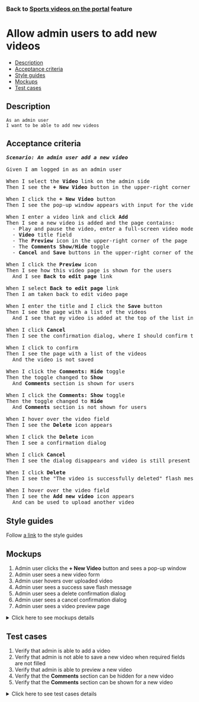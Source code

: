 ### Back to [Sports videos on the portal](../../README.md) feature

# Allow admin users to add new videos

- [Description](#description)
- [Acceptance criteria](#acceptance-criteria)
- [Style guides](#style-guides)
- [Mockups](#mockups)
- [Test cases](#test-cases)

## Description

    As an admin user
    I want to be able to add new videos

## Acceptance criteria

<pre>
<b><i>Scenario: An admin user add a new video</i></b>

Given I am logged in as an admin user

When I select the <b>Video</b> link on the admin side 
Then I see the <b>+ New Video</b> button in the upper-right corner of the page

When I click the <b>+ New Video</b> button
Then I see the pop-up window appears with input for the video link, input to upload video, the <b>Cancel</b> and <b>Add</b> buttons

When I enter a video link and click <b>Add</b>
Then I see a new video is added and the page contains:
  - Play and pause the video, enter a full-screen video mode, configure video volume and video settings
  - <b>Video</b> title field
  - The <b>Preview</b> icon in the upper-right corner of the page
  - The <b>Comments Show/Hide</b> toggle
  - <b>Cancel</b> and <b>Save</b> buttons in the upper-right corner of the page (the <b>Save</b> button is disabled till required fields are not filled in)

When I click the <b>Preview</b> icon
Then I see how this video page is shown for the users
  And I see <b>Back to edit page</b> link

When I select <b>Back to edit page</b> link
Then I am taken back to edit video page

When I enter the title and I click the <b>Save</b> button
Then I see the page with a list of the videos
  And I see that my video is added at the top of the list in <b>Unpublished</b> state

When I click <b>Cancel</b>
Then I see the confirmation dialog, where I should confirm that I want to leave the form without saving changes

When I click to confirm
Then I see the page with a list of the videos
  And the video is not saved

When I click the <b>Comments: Hide</b> toggle
Then the toggle changed to <b>Show</b>
  And <b>Comments</b> section is shown for users

When I click the <b>Comments: Show</b> toggle
Then the toggle changed to <b>Hide</b>
  And <b>Comments</b> section is not shown for users

When I hover over the video field
Then I see the <b>Delete</b> icon appears

When I click the <b>Delete</b> icon
Then I see a confirmation dialog

When I click <b>Cancel</b>
Then I see the dialog disappears and video is still present

When I click <b>Delete</b>
Then I see the "The video is successfully deleted" flash message

When I hover over the video field
Then I see the <b>Add new video</b> icon appears
  And can be used to upload another video
</pre>

## Style guides

Follow [a link](https://www.figma.com/proto/0zkkf5WC77OSpvyD6YXpFE/Style-guides?page-id=0%3A1&node-id=19%3A5368&viewport=266%2C48%2C0.54&scaling=min-zoom&starting-point-node-id=19%3A5368) to the style guides

## Mockups

1. Admin user clicks the <b>+ New Video</b> button and sees a pop-up window
2. Admin user sees a new video form
3. Admin user hovers over uploaded video
4. Admin user sees a success save flash message
5. Admin user sees a delete confirmation dialog
6. Admin user sees a cancel confirmation dialog
7. Admin user sees a video preview page

<details>
  <summary>Click here to see mockups details</summary>

**1. Admin user clicks the + New Video button and sees a pop-up window:**

![Admin user clicks the + New Video button and sees a pop-up window](/sports_hub_portal/desktop_application_features/video_page/images/new_video_popup.png)

**2. Admin user sees a new video form:**

![Admin user sees a new video form](/sports_hub_portal/desktop_application_features/video_page/images/video_form.png)

**3. Admin user hovers over uploaded video:**

![Admin user hovers over uploaded video](/sports_hub_portal/desktop_application_features/video_page/images/hover_over_video.png)

**4. Admin user sees a success save flash message:**

![Admin user sees a success save flash message](/sports_hub_portal/desktop_application_features/video_page/images/success_save_message.png)

**5. Admin user sees a delete confirmation dialog:**

![Admin user sees a delete confirmation dialog](/sports_hub_portal/desktop_application_features/video_page/images/delete_confirmation.png)

**6. Admin user sees a cancel confirmation dialog:**

![Admin user sees a cancel confirmation dialog](/sports_hub_portal/desktop_application_features/video_page/images/cancel_confirmation.png)

**7. Admin user sees a video preview page:**

![Admin user sees a video preview page](/sports_hub_portal/desktop_application_features/video_page/images/video_preview.png)

</details>

## Test cases

1. Verify that admin is able to add a video
2. Verify that admin is not able to save a new video when required fields are not filled
3. Verify that admin is able to preview a new video
4. Verify that the <b>Comments</b> section can be hidden for a new video
5. Verify that the <b>Comments</b> section can be shown for a new video

<details>
  <summary>Click here to see test cases details</summary>

### **#1. Verify that admin is able to add a video**

|Preconditions|Steps|Expected result
--------------|-----|----------
|- Log in with admin account</br>- Go to the <b>Video</b> page|1) Click <b>+ New Video</b></br>2) Enter a video link and click <b>Add</b></br>3) Fill in the title field</br>4) Click <b>Save</b>|4) Admin user is redirected to the list of videos. The video is saved and appears at the top of the list in <b>Unpublished</b> state|

### **#2. Verify that admin is not able to save a new video when required fields are not filled**

|Preconditions|Steps|Expected result
--------------|-----|----------
|- Log in with admin account</br>- Go to the <b>Video</b> page|1) Click <b>+ New Video</b></br>2) Enter a video link and click <b>Add</b></br>3) Do not fill in the <b>Video title</b> required field</br>4) Click <b>Save</b></br>5) Delete the video</br>6) Fill in the <b>Video title</b> required field</br>7) Click <b>Save</b>|4) The required fields are highlighted in red. The validation message "Fill in all required fields" appears</br>7) The required fields are highlighted in red. The validation message "Fill in all required fields" appears|

### **#3. Verify that admin is able to preview a new video**

|Preconditions|Steps|Expected result
--------------|-----|----------
|- Log in with admin account</br>- Go to the <b>Video</b> page|1) Click <b>+ New Video</b></br>2) Upload video</br>3) Enter title</br>4) Click the <b>Preview</b> icon</br>5) Select <b>Back to edit page</b> link|4) The video is shown as it will appear for users</br>5) The video is back to edit mode|

### **#4. Verify that the Comments section can be hidden for a new video**

|Preconditions|Steps|Expected result
--------------|-----|----------
|- Log in with admin account</br>- Go to the <b>Video</b> page|1) Click <b>+ New Video</b></br>2) Upload video</br>3) Enter title</br>4) Click the <b>Comments: Show</b> toggle</br>5) Click <b>Save</b>|4) The <b>Comments</b> toggle changes to <b>Hide</b></br>5) The video is saved but the <b>Comments</b> section is not shown for users|

### **#5. Verify that the Comments section can be shown for a new video**

|Preconditions|Steps|Expected result
--------------|-----|----------
|- Log in with admin account</br>- Go to the <b>Video</b> page|1) Click <b>+ New Video</b></br>2) Upload video</br>3) Enter title</br>4) The <b>Comments</b> toggle is in <b>Show</b> state</br>5) Click <b>Save</b>|5) The video is saved with the <b>Comments</b> section shown for users|

</details>
